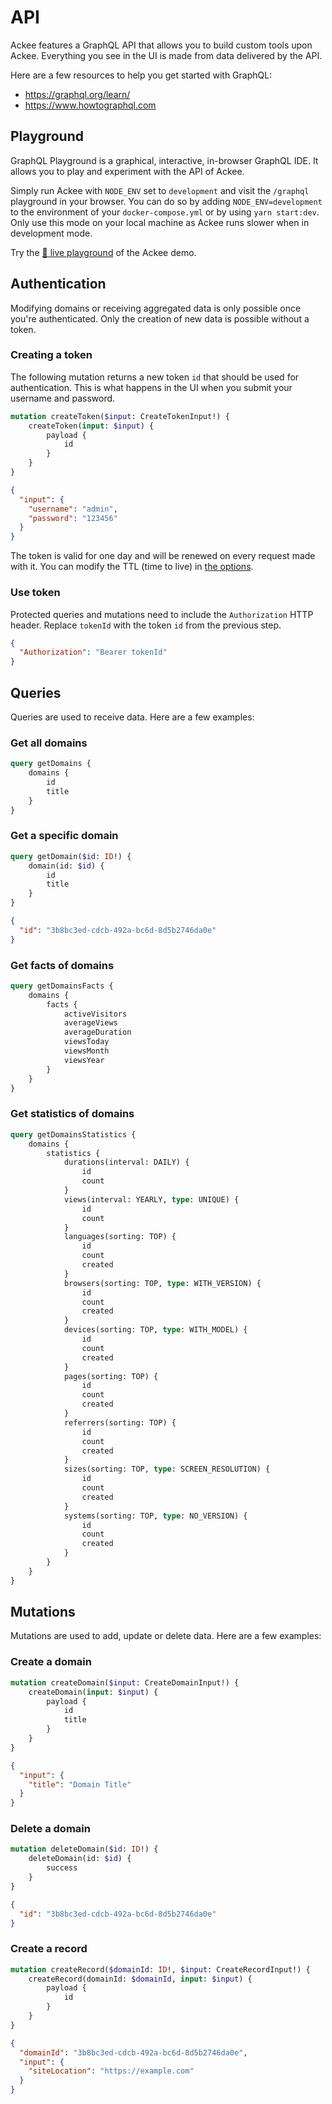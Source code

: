 # API

Ackee features a GraphQL API that allows you to build custom tools upon Ackee. Everything you see in the UI is made from data delivered by the API.

Here are a few resources to help you get started with GraphQL:

- https://graphql.org/learn/
- https://www.howtographql.com

## Playground

GraphQL Playground is a graphical, interactive, in-browser GraphQL IDE. It allows you to play and experiment with the API of Ackee.

Simply run Ackee with `NODE_ENV` set to `development` and visit the `/graphql` playground in your browser. You can do so by adding `NODE_ENV=development` to the environment of your `docker-compose.yml` or by using `yarn start:dev`. Only use this mode on your local machine as Ackee runs slower when in development mode.

Try the [🔮 live playground](https://demo.ackee.electerious.com/graphql) of the Ackee demo.

## Authentication

Modifying domains or receiving aggregated data is only possible once you're authenticated. Only the creation of new data is possible without a token.

### Creating a token

The following mutation returns a new token `id` that should be used for authentication. This is what happens in the UI when you submit your username and password.

```graphql
mutation createToken($input: CreateTokenInput!) {
	createToken(input: $input) {
		payload {
			id
		}
	}
}
```

```json
{
  "input": {
    "username": "admin",
    "password": "123456"
  }
}
```

The token is valid for one day and will be renewed on every request made with it. You can modify the TTL (time to live) in [the options](Options.md#ttl).

### Use token

Protected queries and mutations need to include the `Authorization` HTTP header. Replace `tokenId` with the token `id` from the previous step.

```json
{
  "Authorization": "Bearer tokenId"
}
```

## Queries

Queries are used to receive data. Here are a few examples:

### Get all domains

```graphql
query getDomains {
	domains {
		id
		title
	}
}
```

### Get a specific domain

```graphql
query getDomain($id: ID!) {
	domain(id: $id) {
		id
		title
	}
}
```

```json
{
  "id": "3b8bc3ed-cdcb-492a-bc6d-8d5b2746da0e"
}
```

### Get facts of domains

```graphql
query getDomainsFacts {
	domains {
		facts {
			activeVisitors
			averageViews
			averageDuration
			viewsToday
			viewsMonth
			viewsYear
		}
	}
}
```

### Get statistics of domains

```graphql
query getDomainsStatistics {
	domains {
		statistics {
			durations(interval: DAILY) {
				id
				count
			}
			views(interval: YEARLY, type: UNIQUE) {
				id
				count
			}
			languages(sorting: TOP) {
				id
				count
				created
			}
			browsers(sorting: TOP, type: WITH_VERSION) {
				id
				count
				created
			}
			devices(sorting: TOP, type: WITH_MODEL) {
				id
				count
				created
			}
			pages(sorting: TOP) {
				id
				count
				created
			}
			referrers(sorting: TOP) {
				id
				count
				created
			}
			sizes(sorting: TOP, type: SCREEN_RESOLUTION) {
				id
				count
				created
			}
			systems(sorting: TOP, type: NO_VERSION) {
				id
				count
				created
			}
		}
	}
}
```

## Mutations

Mutations are used to add, update or delete data. Here are a few examples:

### Create a domain

```graphql
mutation createDomain($input: CreateDomainInput!) {
	createDomain(input: $input) {
		payload {
			id
			title
		}
	}
}
```

```json
{
  "input": {
    "title": "Domain Title"
  }
}
```

### Delete a domain

```graphql
mutation deleteDomain($id: ID!) {
	deleteDomain(id: $id) {
		success
	}
}
```

```json
{
  "id": "3b8bc3ed-cdcb-492a-bc6d-8d5b2746da0e"
}
```

### Create a record

```graphql
mutation createRecord($domainId: ID!, $input: CreateRecordInput!) {
	createRecord(domainId: $domainId, input: $input) {
		payload {
			id
		}
	}
}
```

```json
{
  "domainId": "3b8bc3ed-cdcb-492a-bc6d-8d5b2746da0e",
  "input": {
    "siteLocation": "https://example.com"
  }
}
```